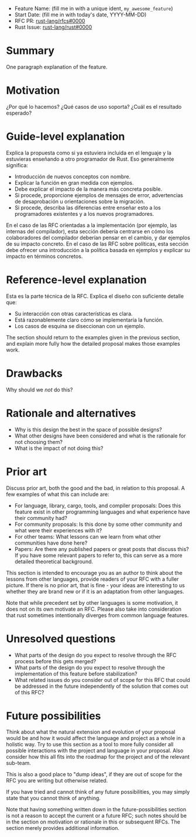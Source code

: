 - Feature Name: (fill me in with a unique ident, `my_awesome_feature`)
- Start Date: (fill me in with today's date, YYYY-MM-DD)
- RFC PR: [rust-lang/rfcs#0000](https://github.com/rust-lang/rfcs/pull/0000)
- Rust Issue: [rust-lang/rust#0000](https://github.com/rust-lang/rust/issues/0000)

# Summary
[summary]: #summary

One paragraph explanation of the feature.

# Motivation
[motivation]: #motivation

¿Por qué lo hacemos? ¿Qué casos de uso soporta? ¿Cuál es el resultado esperado?

# Guide-level explanation
[guide-level-explanation]: #guide-level-explanation

Explica la propuesta como si ya estuviera incluida en el lenguaje y la estuvieras enseñando a otro programador de Rust. Eso generalmente significa:

- Introducción de nuevos conceptos con nombre.
- Explicar la función en gran medida con ejemplos.
- Debe explicar el impacto de la manera más concreta posible.
- Si procede, proporcione ejemplos de mensajes de error, advertencias de desaprobación u orientaciones sobre la migración.
- Si procede, describa las diferencias entre enseñar esto a los programadores  existentes y a los nuevos programadores.

En el caso de las RFC orientadas a la implementación (por ejemplo, las internas del compilador), esta sección debería centrarse en cómo los colaboradores del compilador deberían pensar en el cambio, y dar ejemplos de su impacto concreto. En el caso de las RFC sobre políticas, esta sección debe ofrecer una introducción a la política basada en ejemplos y explicar su impacto en términos concretos.

# Reference-level explanation
[reference-level-explanation]: #reference-level-explanation

Esta es la parte técnica de la RFC. Explica el diseño con suficiente detalle que:

- Su interacción con otras características es clara.
- Está razonablemente claro cómo se implementaría la función.
- Los casos de esquina se diseccionan con un ejemplo.

The section should return to the examples given in the previous section, and explain more fully how the detailed proposal makes those examples work.

# Drawbacks
[drawbacks]: #drawbacks

Why should we *not* do this?

# Rationale and alternatives
[rationale-and-alternatives]: #rationale-and-alternatives

- Why is this design the best in the space of possible designs?
- What other designs have been considered and what is the rationale for not choosing them?
- What is the impact of not doing this?

# Prior art
[prior-art]: #prior-art

Discuss prior art, both the good and the bad, in relation to this proposal.
A few examples of what this can include are:

- For language, library, cargo, tools, and compiler proposals: Does this feature exist in other programming languages and what experience have their community had?
- For community proposals: Is this done by some other community and what were their experiences with it?
- For other teams: What lessons can we learn from what other communities have done here?
- Papers: Are there any published papers or great posts that discuss this? If you have some relevant papers to refer to, this can serve as a more detailed theoretical background.

This section is intended to encourage you as an author to think about the lessons from other languages, provide readers of your RFC with a fuller picture.
If there is no prior art, that is fine - your ideas are interesting to us whether they are brand new or if it is an adaptation from other languages.

Note that while precedent set by other languages is some motivation, it does not on its own motivate an RFC.
Please also take into consideration that rust sometimes intentionally diverges from common language features.

# Unresolved questions
[unresolved-questions]: #unresolved-questions

- What parts of the design do you expect to resolve through the RFC process before this gets merged?
- What parts of the design do you expect to resolve through the implementation of this feature before stabilization?
- What related issues do you consider out of scope for this RFC that could be addressed in the future independently of the solution that comes out of this RFC?

# Future possibilities
[future-possibilities]: #future-possibilities

Think about what the natural extension and evolution of your proposal would
be and how it would affect the language and project as a whole in a holistic
way. Try to use this section as a tool to more fully consider all possible
interactions with the project and language in your proposal.
Also consider how this all fits into the roadmap for the project
and of the relevant sub-team.

This is also a good place to "dump ideas", if they are out of scope for the
RFC you are writing but otherwise related.

If you have tried and cannot think of any future possibilities,
you may simply state that you cannot think of anything.

Note that having something written down in the future-possibilities section
is not a reason to accept the current or a future RFC; such notes should be
in the section on motivation or rationale in this or subsequent RFCs.
The section merely provides additional information.
